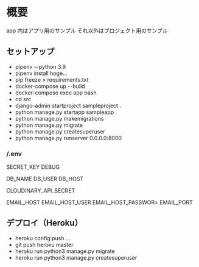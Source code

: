 # 概要

app 内はアプリ用のサンプル
それ以外はプロジェクト用のサンプル

## セットアップ

- pipenv --python 3.9
- pipenv install hoge...
- pip freeze > requirements.txt
- docker-compose up --build
- docker-compose exec app bash
- cd src
- django-admin startproject sampleproject .
- python manage.py startapp sampleapp
- python manage.py makemigrations
- python manage.py migrate
- python manage.py createsuperuser
- python manage.py runserver 0.0.0.0:8000

### /.env

SECRET_KEY
DEBUG

DB_NAME
DB_USER
DB_HOST

CLOUDINARY_API_SECRET

EMAIL_HOST
EMAIL_HOST_USER
EMAIL_HOST_PASSWOR=
EMAIL_PORT

## デプロイ（Heroku）

- heroku config:push
  ...
- git push heroku master
- heroku run python3 manage.py migrate
- heroku run python3 manage.py createsuperuser
